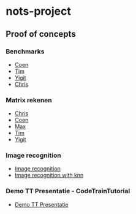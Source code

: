 # nots-project

## Proof of concepts
### Benchmarks
* [Coen](Proof%20of%20concepts/Benchmark/Coen%20(TensorFlowJS))
* [Tim](Proof%20of%20concepts/Benchmark/Tim%20(TensorFlowJS))
* [Yigit](Proof%20of%20concepts/Benchmark/Yigit%20(PyTorch))
* [Chris](https://github.com/timschouten/nots-project/blob/master/Benchmark%20Website/benchmark-app/src/components/VanillaJS.js)

### Matrix rekenen
* [Chris](Proof%20of%20concepts/Matrix%20Calculations/Chris)
* [Coen](Proof%20of%20concepts/Matrix%20Calculations/Coen)
* [Max](Proof%20of%20concepts/Matrix%20Calculations/Max)
* [Tim](Proof%20of%20concepts/Matrix%20Calculations/Tim)
* [Yigit](Proof%20of%20concepts/Matrix%20Calculations/Yigit)

### Image recognition
* [Image recognition](Proof%20of%20concepts/Image%20recognition)
* [Image recognition with knn](Proof%20of%20concepts/Image%20recognition%20with%20knn)

### Demo TT Presentatie - CodeTrainTutorial
* [Demo TT Presentatie](Proof%20of%20concepts/Demo%20TT%20Presentatie%20-%20CodeTrainTutorial)
